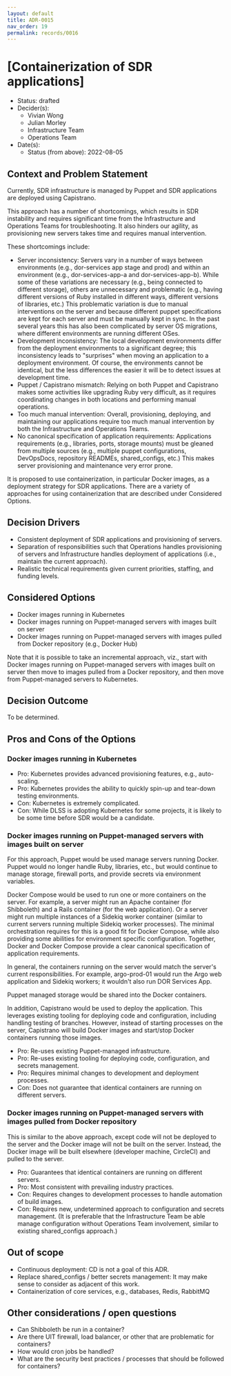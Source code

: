```yaml
---
layout: default
title: ADR-0015
nav_order: 19
permalink: records/0016
---
```

# [Containerization of SDR applications]

* Status: drafted
* Decider(s):
  * Vivian Wong
  * Julian Morley
  * Infrastructure Team
  * Operations Team
* Date(s):
  * Status (from above): 2022-08-05

## Context and Problem Statement <!-- required -->

Currently, SDR infrastructure is managed by Puppet and SDR applications are deployed using Capistrano.

This approach has a number of shortcomings, which results in SDR instability and requires significant time from the Infrastructure and Operations Teams for troubleshooting. It also hinders our agility, as provisioning new servers takes time and requires manual intervention.

These shortcomings include:

* Server inconsistency: Servers vary in a number of ways between environments (e.g., dor-services app stage and prod) and within an environment (e.g., dor-services-app-a and dor-services-app-b). While some of these variations are necessary (e.g., being connected to different storage), others are unnecessary and problematic (e.g., having different versions of Ruby installed in different ways, different versions of libraries, etc.) This problematic variation is due to manual interventions on the server and because different puppet specifications are kept for each server and must be manually kept in sync. In the past several years this has also been complicated by server OS migrations, where different environments are running different OSes.
* Development inconsistency: The local development environments differ from the deployment environments to a significant degree; this inconsistency leads to "surprises" when moving an application to a deployment environment. Of course, the environments cannot be identical, but the less differences the easier it will be to detect issues at development time.
* Puppet / Capistrano mismatch: Relying on both Puppet and Capistrano makes some activities like upgrading Ruby very difficult, as it requires coordinating changes in both locations and performing manual operations.
* Too much manual intervention: Overall, provisioning, deploying, and maintaining our applications require too much manual intervention by both the Infrastructure and Operations Teams.
* No canonical specification of application requirements: Applications requirements (e.g., libraries, ports, storage mounts) must be gleaned from multiple sources (e.g., multiple puppet configurations, DevOpsDocs, repository READMEs, shared_configs, etc.) This makes server provisioning and maintenance very error prone.

It is proposed to use containerization, in particular Docker images, as a deployment strategy for SDR applications. There are a variety of approaches for using containerization that are described under Considered Options.

## Decision Drivers

* Consistent deployment of SDR applications and provisioning of servers.
* Separation of responsibilities such that Operations handles provisioning of servers and Infrastructure handles deployment of applications (i.e., maintain the current approach).
* Realistic technical requirements given current priorities, staffing, and funding levels.

## Considered Options

* Docker images running in Kubernetes
* Docker images running on Puppet-managed servers with images built on server
* Docker images running on Puppet-managed servers with images pulled from Docker repository (e.g., Docker Hub)

Note that it is possible to take an incremental approach, viz., start with Docker images running on Puppet-managed servers with images built on server then move to images pulled from a Docker repository, and then move from Puppet-managed servers to Kubernetes.

## Decision Outcome

To be determined.

## Pros and Cons of the Options <!-- optional -->

### Docker images running in Kubernetes

* Pro: Kubernetes provides advanced provisioning features, e.g., auto-scaling.
* Pro: Kubernetes provides the ability to quickly spin-up and tear-down testing environments.
* Con: Kubernetes is extremely complicated.
* Con: While DLSS is adopting Kubernetes for some projects, it is likely to be some time before SDR would be a candidate.

### Docker images running on Puppet-managed servers with images built on server

For this approach, Puppet would be used manage servers running Docker. Puppet would no longer handle Ruby, libraries, etc., but would continue to manage storage, firewall ports, and provide secrets via environment variables.

Docker Compose would be used to run one or more containers on the server. For example, a server might run an Apache container (for Shibboleth) and a Rails container (for the web application). Or a server might run multiple instances of a Sidekiq worker container (similar to current servers running multiple Sidekiq worker processes). The minimal orchestration requires for this is a good fit for Docker Compose, while also providing some abilities for environment specific configuration. Together, Docker and Docker Compose provide a clear canonical specification of application requirements.

In general, the containers running on the server would match the server's current responsibilities. For example, argo-prod-01 would run the Argo web application and Sidekiq workers; it wouldn't also run DOR Services App.

Puppet managed storage would be shared into the Docker containers.

In addition, Capistrano would be used to deploy the application. This leverages existing tooling for deploying code and configuration, including handling testing of branches. However, instead of starting processes on the server, Capistrano will build Docker images and start/stop Docker containers running those images.

* Pro: Re-uses existing Puppet-managed infrastructure.
* Pro: Re-uses existing tooling for deploying code, configuration, and secrets management.
* Pro: Requires minimal changes to development and deployment processes.
* Con: Does not guarantee that identical containers are running on different servers.

### Docker images running on Puppet-managed servers with images pulled from Docker repository

This is similar to the above approach, except code will not be deployed to the server and the Docker image will not be built on the server. Instead, the Docker image will be built elsewhere (developer machine, CircleCI) and pulled to the server.

* Pro: Guarantees that identical containers are running on different servers.
* Pro: Most consistent with prevailing industry practices.
* Con: Requires changes to development processes to handle automation of build images.
* Con: Requires new, undetermined approach to configuration and secrets management. (It is preferable that the Infrastructure Team be able manage configuration without Operations Team involvement, similar to existing shared_configs approach.)

## Out of scope

* Continuous deployment: CD is not a goal of this ADR.
* Replace shared_configs / better secrets management: It may make sense to consider as adjacent of this work.
* Containerization of core services, e.g., databases, Redis, RabbitMQ

## Other considerations / open questions

* Can Shibboleth be run in a container?
* Are there UIT firewall, load balancer, or other that are problematic for containers?
* How would cron jobs be handled?
* What are the security best practices / processes that should be followed for containers?

